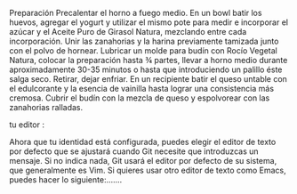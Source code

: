 Preparación
Precalentar el horno a fuego medio.
En un bowl batir los huevos, agregar el yogurt y utilizar el mismo pote para medir e incorporar el azúcar y el Aceite Puro de Girasol Natura, mezclando entre cada incorporación. Unir las zanahorias y la harina previamente tamizada junto con el polvo de hornear.
Lubricar un molde para budín con Rocío Vegetal Natura, colocar la preparación hasta ¾ partes, llevar a horno medio durante aproximadamente 30-35 minutos o hasta que introduciendo un palillo éste salga seco. Retirar, dejar enfriar. 
En un recipiente batir el queso untable con el edulcorante y la esencia de vainilla hasta lograr una consistencia más cremosa.
Cubrir el budín con la mezcla de queso y espolvorear con las zanahorias ralladas.

tu editor :

Ahora que tu identidad está configurada, puedes elegir el editor de texto por defecto que se ajustará cuando Git necesite que introduzcas un mensaje. Si no indica nada, Git usará el editor por defecto de su sistema, que generalmente es Vim. Si quieres usar otro editor de texto como Emacs, puedes hacer lo siguiente:.......